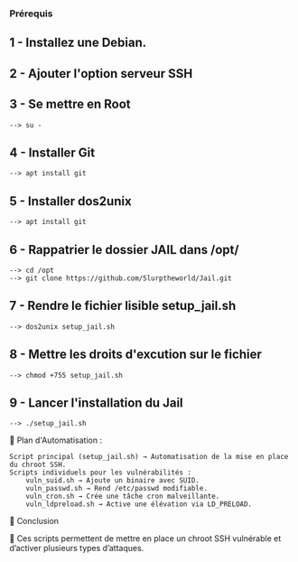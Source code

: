 ### Prérequis ####

## 1 - Installez une Debian.
## 2 - Ajouter l'option serveur SSH
## 3 - Se mettre en Root
    --> su -
## 4 - Installer Git
    --> apt install git
## 5 - Installer dos2unix
    --> apt install git
## 6 - Rappatrier le dossier JAIL dans /opt/
    --> cd /opt
    --> git clone https://github.com/Slurptheworld/Jail.git
## 7 - Rendre le fichier lisible setup_jail.sh
    --> dos2unix setup_jail.sh
## 8 - Mettre les droits d'excution sur le fichier
    --> chmod +755 setup_jail.sh
## 9 - Lancer l'installation du Jail
    --> ./setup_jail.sh


📌 Plan d'Automatisation :

    Script principal (setup_jail.sh) → Automatisation de la mise en place du chroot SSH.
    Scripts individuels pour les vulnérabilités :
        vuln_suid.sh → Ajoute un binaire avec SUID.
        vuln_passwd.sh → Rend /etc/passwd modifiable.
        vuln_cron.sh → Crée une tâche cron malveillante.
        vuln_ldpreload.sh → Active une élévation via LD_PRELOAD.

📌 Conclusion

🎯 Ces scripts permettent de mettre en place un chroot SSH vulnérable et d’activer plusieurs types d’attaques.
